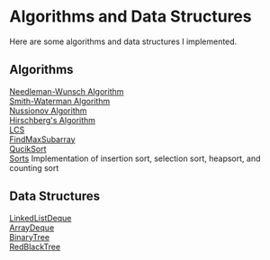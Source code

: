 # Algorithms and Data Structures
Here are some algorithms and data structures I implemented.


## Algorithms
[Needleman-Wunsch Algorithm](https://github.com/biz-whitney/Algorithms-Data-Structures-/blob/master/Algorithms/NeedlemanWunsch.java) <br />
[Smith-Waterman Algorithm](https://github.com/biz-whitney/Algorithms-Data-Structures-/blob/master/Algorithms/SmithWaterman.java) <br />
[Nussionov Algorithm](https://github.com/biz-whitney/Algorithms-Data-Structures-/blob/master/Algorithms/NussinovAlgorithm.java) <br />
[Hirschberg's Algorithm](https://github.com/biz-whitney/Algorithms-Data-Structures-/blob/master/HirschbergAlgorithm.java) <br />
[LCS](https://github.com/biz-whitney/Algorithms-Data-Structures-/blob/master/Algorithms/LCS.py) <br />
[FindMaxSubarray](https://github.com/biz-whitney/Algorithms-Data-Structures-/blob/master/Algorithms/find_max_subarray.py) <br />
[QucikSort](https://github.com/biz-whitney/Algorithms-Data-Structures-/blob/master/Algorithms/quicksort.py) <br />
[Sorts](https://github.com/biz-whitney/Algorithms-Data-Structures-/blob/master/Algorithms/sorts.py)
  Implementation of insertion sort, selection sort, heapsort, and counting sort <br />




## Data Structures 
[LinkedListDeque](https://github.com/biz-whitney/Algorithms-Data-Structures-/blob/master/Data%20Structures/LinkedListDeque.java) <br />
[ArrayDeque](https://github.com/biz-whitney/Algorithms-Data-Structures-/blob/master/Data%20Structures/ArrayDeque.java) <br />
[BinaryTree](https://github.com/biz-whitney/Algorithms-Data-Structures-/blob/master/Data%20Structures/binarysearchtree.py) <br />
[RedBlackTree](https://github.com/biz-whitney/Algorithms-Data-Structures-/blob/master/Data%20Structures/redblacktree.py) <br />


